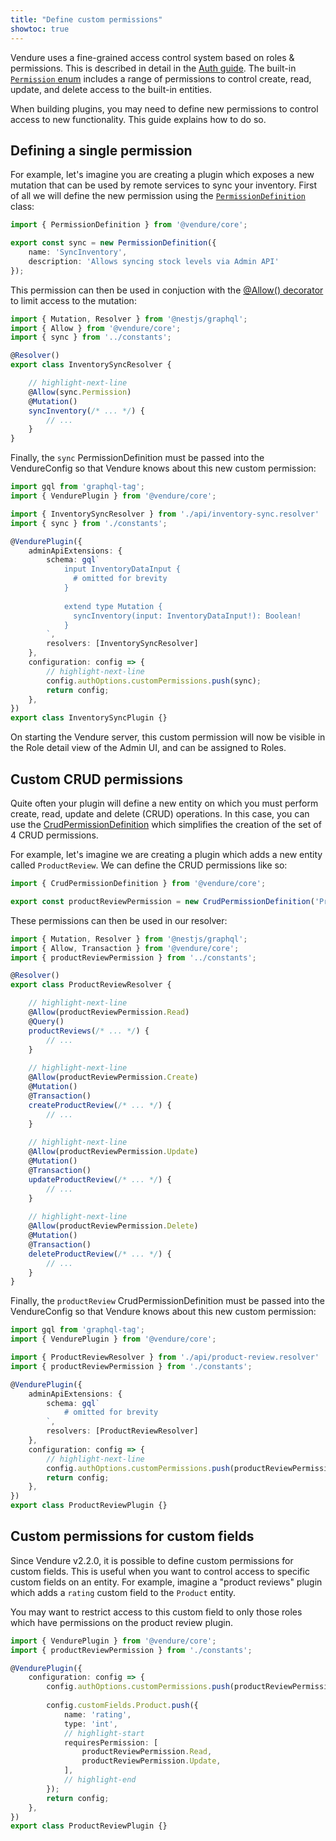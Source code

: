 ```yaml
---
title: "Define custom permissions"
showtoc: true
---
```


Vendure uses a fine-grained access control system based on roles & permissions. This is described in detail in the [Auth guide](/guides/core-concepts/auth/). The built-in [`Permission` enum](/reference/typescript-api/common/permission/) includes a range of permissions to control create, read, update, and delete access to the built-in entities.

When building plugins, you may need to define new permissions to control access to new functionality. This guide explains how to do so.

## Defining a single permission

For example, let's imagine you are creating a plugin which exposes a new mutation that can be used by remote services to sync your inventory. First of all we will define the new permission using the [`PermissionDefinition`](/reference/typescript-api/auth/permission-definition/) class:

```ts title="src/plugins/inventory-sync/constants.ts"
import { PermissionDefinition } from '@vendure/core';

export const sync = new PermissionDefinition({
    name: 'SyncInventory',
    description: 'Allows syncing stock levels via Admin API'
});
```

This permission can then be used in conjuction with the [@Allow() decorator](/reference/typescript-api/request/allow-decorator/) to limit access to the mutation:

```ts title="src/plugins/inventory-sync/api/inventory-sync.resolver.ts"
import { Mutation, Resolver } from '@nestjs/graphql';
import { Allow } from '@vendure/core';
import { sync } from '../constants';

@Resolver()
export class InventorySyncResolver {

    // highlight-next-line
    @Allow(sync.Permission)
    @Mutation()
    syncInventory(/* ... */) {
        // ...
    }
}
```

Finally, the `sync` PermissionDefinition must be passed into the VendureConfig so that Vendure knows about this new custom permission:

```ts title="src/plugins/inventory-sync/inventory-sync.plugin.ts"
import gql from 'graphql-tag';
import { VendurePlugin } from '@vendure/core';

import { InventorySyncResolver } from './api/inventory-sync.resolver'
import { sync } from './constants';

@VendurePlugin({
    adminApiExtensions: {
        schema: gql`
            input InventoryDataInput {
              # omitted for brevity
            }
        
            extend type Mutation {
              syncInventory(input: InventoryDataInput!): Boolean!
            }
        `,
        resolvers: [InventorySyncResolver]
    },
    configuration: config => {
        // highlight-next-line
        config.authOptions.customPermissions.push(sync);
        return config;
    },
})
export class InventorySyncPlugin {}
```

On starting the Vendure server, this custom permission will now be visible in the Role detail view of the Admin UI, and can be assigned to Roles.

## Custom CRUD permissions

Quite often your plugin will define a new entity on which you must perform create, read, update and delete (CRUD) operations. In this case, you can use the [CrudPermissionDefinition](/reference/typescript-api/auth/permission-definition/#crudpermissiondefinition) which simplifies the creation of the set of 4 CRUD permissions. 

For example, let's imagine we are creating a plugin which adds a new entity called `ProductReview`. We can define the CRUD permissions like so:

```ts title="src/plugins/product-review/constants.ts"
import { CrudPermissionDefinition } from '@vendure/core';

export const productReviewPermission = new CrudPermissionDefinition('ProductReview');
```

These permissions can then be used in our resolver:

```ts title="src/plugins/product-review/api/product-review.resolver.ts"
import { Mutation, Resolver } from '@nestjs/graphql';
import { Allow, Transaction } from '@vendure/core';
import { productReviewPermission } from '../constants';

@Resolver()
export class ProductReviewResolver {

    // highlight-next-line
    @Allow(productReviewPermission.Read)
    @Query()
    productReviews(/* ... */) {
        // ...
    }
    
    // highlight-next-line
    @Allow(productReviewPermission.Create)
    @Mutation()
    @Transaction()
    createProductReview(/* ... */) {
        // ...
    }
    
    // highlight-next-line
    @Allow(productReviewPermission.Update)
    @Mutation()
    @Transaction()
    updateProductReview(/* ... */) {
        // ...
    }
    
    // highlight-next-line
    @Allow(productReviewPermission.Delete)
    @Mutation()
    @Transaction()
    deleteProductReview(/* ... */) {
        // ...
    }
}
```

Finally, the `productReview` CrudPermissionDefinition must be passed into the VendureConfig so that Vendure knows about this new custom permission:

```ts title="src/plugins/product-review/product-review.plugin.ts"
import gql from 'graphql-tag';
import { VendurePlugin } from '@vendure/core';

import { ProductReviewResolver } from './api/product-review.resolver'
import { productReviewPermission } from './constants';

@VendurePlugin({
    adminApiExtensions: {
        schema: gql`
            # omitted for brevity
        `,
        resolvers: [ProductReviewResolver]
    },
    configuration: config => {
        // highlight-next-line
        config.authOptions.customPermissions.push(productReviewPermission);
        return config;
    },
})
export class ProductReviewPlugin {}
```

## Custom permissions for custom fields

Since Vendure v2.2.0, it is possible to define custom permissions for custom fields. This is useful when you want to 
control access to specific custom fields on an entity. For example, imagine a "product reviews" plugin which adds a
`rating` custom field to the `Product` entity. 

You may want to restrict access to this custom field to only those roles which have permissions on the product review
plugin.

```ts title="src/plugins/product-review.plugin.ts"
import { VendurePlugin } from '@vendure/core';
import { productReviewPermission } from './constants';

@VendurePlugin({
    configuration: config => {
        config.authOptions.customPermissions.push(productReviewPermission);
        
        config.customFields.Product.push({
            name: 'rating',
            type: 'int',
            // highlight-start
            requiresPermission: [
                productReviewPermission.Read, 
                productReviewPermission.Update,
            ],
            // highlight-end
        });
        return config;
    },
})
export class ProductReviewPlugin {}
```